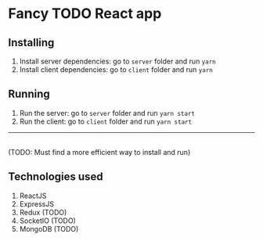 Fancy TODO React app
=====================

## Installing

1. Install server dependencies: go to `server` folder and run `yarn`
1. Install client dependencies: go to `client` folder and run `yarn`

## Running

1. Run the server: go to `server` folder and run `yarn start`
1. Run the client: go to `client` folder and run `yarn start`
---
<br>
(TODO: Must find a more efficient way to install and run)

## Technologies used

1. ReactJS
2. ExpressJS
4. Redux (TODO)
3. SocketIO (TODO)
4. MongoDB (TODO)